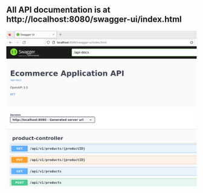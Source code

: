 ## All API documentation is at http://localhost:8080/swagger-ui/index.html

![api_documentation.png](../assets/images/api/api_documentation.png)
